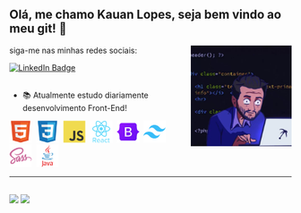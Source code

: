 ## Olá, me chamo Kauan Lopes, seja bem vindo ao meu git! 👋 

<p>siga-me nas minhas redes sociais: <img src="banner.webp" width = "180em" align="right"></p>
<div id="badges" >
  <a href = "https://www.linkedin.com/in/kauan-lopes-rodrigues-078413143/">
    <img src="https://img.shields.io/badge/LinkedIn-blue?style=for-the-badge&logo=linkedin&logoColor=white" alt="LinkedIn Badge"/>
  </a>
  
</div>

<br>

- 📚 Atualmente estudo diariamente desenvolvimento Front-End!

<div align="left" margin="40px">
  <img src="https://github.com/devicons/devicon/blob/master/icons/html5/html5-original.svg" title="HTML5" alt="HTML" width="40" height="40"/>&nbsp;
  <img src="https://github.com/devicons/devicon/blob/master/icons/css3/css3-original.svg" title="CSS3" alt="CSS3" width="40" height="40"/>&nbsp;
  <img src="https://github.com/devicons/devicon/blob/master/icons/javascript/javascript-original.svg" title="JavaScript" alt="JavaScript" width="40" height="40"/>&nbsp;
  <img src="https://github.com/devicons/devicon/blob/master/icons/react/react-original-wordmark.svg" title="React" alt="React" width="40" height="40"/>&nbsp;
  <img src="https://github.com/devicons/devicon/blob/master/icons/bootstrap/bootstrap-original.svg" title="Bootstrap" alt="Bootstrap" width="40" height="40"/>&nbsp;
  <img src="https://github.com/devicons/devicon/blob/master/icons/tailwindcss/tailwindcss-original.svg" title="Tailwind" alt="Tailwind" width="40" height="40"/>&nbsp;
  <img src="https://github.com/devicons/devicon/blob/master/icons/sass/sass-original.svg" title="SASS" alt="SASS" width="40" height="40"/>&nbsp;
  <img src="https://github.com/devicons/devicon/blob/master/icons/java/java-original-wordmark.svg" title="Java" alt="Java" width="40" height="40"/>&nbsp;
</div>



---

<br>

<div align = "left">
<img height = "200em" src="https://github-readme-stats.vercel.app/api/top-langs/?username=winn4k&show_icons=true&theme=bear&count_private=true"/>
<img height = "200em" src="https://github-readme-stats.vercel.app/api?username=winn4k&show_icons=true&show_icons=true&theme=bear&count_private=true" />

</div>

